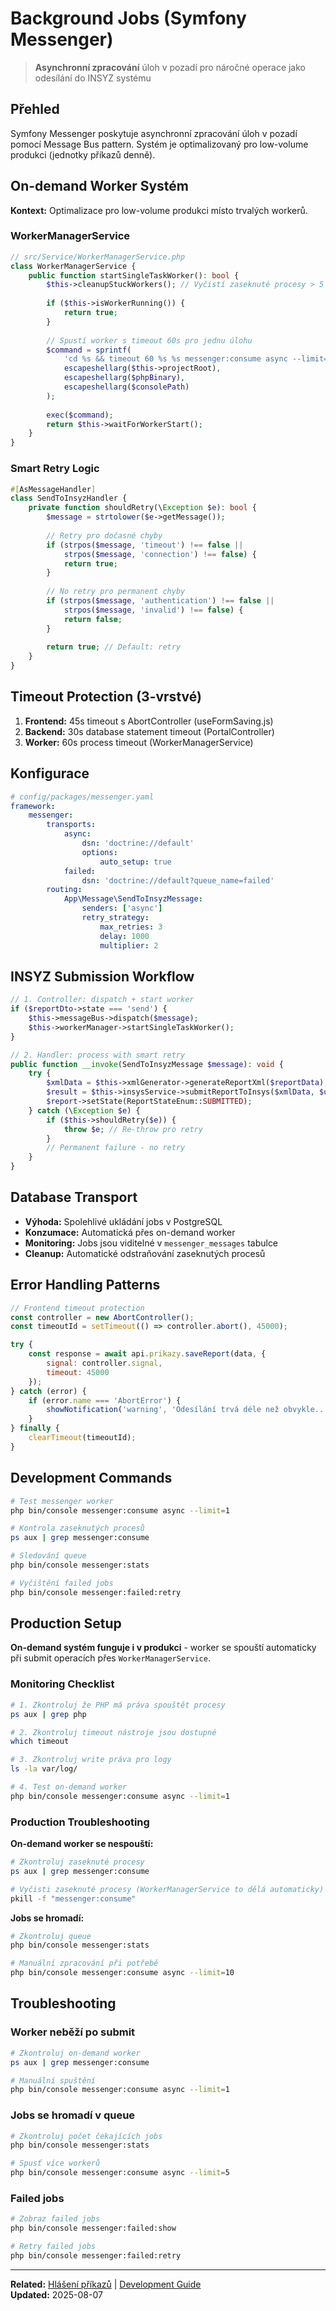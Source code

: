 # Background Jobs (Symfony Messenger)

> **Asynchronní zpracování** úloh v pozadí pro náročné operace jako odesílání do INSYZ systému

## Přehled

Symfony Messenger poskytuje asynchronní zpracování úloh v pozadí pomocí Message Bus pattern. Systém je optimalizovaný pro low-volume produkci (jednotky příkazů denně).

## On-demand Worker Systém

**Kontext:** Optimalizace pro low-volume produkci místo trvalých workerů.

### WorkerManagerService

```php
// src/Service/WorkerManagerService.php
class WorkerManagerService {
    public function startSingleTaskWorker(): bool {
        $this->cleanupStuckWorkers(); // Vyčistí zaseknuté procesy > 5 minut
        
        if ($this->isWorkerRunning()) {
            return true;
        }
        
        // Spustí worker s timeout 60s pro jednu úlohu
        $command = sprintf(
            'cd %s && timeout 60 %s %s messenger:consume async --limit=1 --quiet > /dev/null 2>&1 &',
            escapeshellarg($this->projectRoot),
            escapeshellarg($phpBinary),
            escapeshellarg($consolePath)
        );
        
        exec($command);
        return $this->waitForWorkerStart();
    }
}
```

### Smart Retry Logic

```php
#[AsMessageHandler]
class SendToInsyzHandler {
    private function shouldRetry(\Exception $e): bool {
        $message = strtolower($e->getMessage());
        
        // Retry pro dočasné chyby
        if (strpos($message, 'timeout') !== false ||
            strpos($message, 'connection') !== false) {
            return true;
        }
        
        // No retry pro permanent chyby
        if (strpos($message, 'authentication') !== false ||
            strpos($message, 'invalid') !== false) {
            return false;
        }
        
        return true; // Default: retry
    }
}
```

## Timeout Protection (3-vrstvé)

1. **Frontend:** 45s timeout s AbortController (useFormSaving.js)
2. **Backend:** 30s database statement timeout (PortalController)  
3. **Worker:** 60s process timeout (WorkerManagerService)

## Konfigurace

```yaml
# config/packages/messenger.yaml
framework:
    messenger:
        transports:
            async:
                dsn: 'doctrine://default'
                options:
                    auto_setup: true
            failed:
                dsn: 'doctrine://default?queue_name=failed'
        routing:
            App\Message\SendToInsyzMessage:
                senders: ['async']
                retry_strategy:
                    max_retries: 3
                    delay: 1000
                    multiplier: 2
```

## INSYZ Submission Workflow

```php
// 1. Controller: dispatch + start worker
if ($reportDto->state === 'send') {
    $this->messageBus->dispatch($message);
    $this->workerManager->startSingleTaskWorker();
}

// 2. Handler: process with smart retry
public function __invoke(SendToInsyzMessage $message): void {
    try {
        $xmlData = $this->xmlGenerator->generateReportXml($reportData);
        $result = $this->insysService->submitReportToInsys($xmlData, $userIntAdr);
        $report->setState(ReportStateEnum::SUBMITTED);
    } catch (\Exception $e) {
        if ($this->shouldRetry($e)) {
            throw $e; // Re-throw pro retry
        }
        // Permanent failure - no retry
    }
}
```

## Database Transport

- **Výhoda:** Spolehlivé ukládání jobs v PostgreSQL
- **Konzumace:** Automatická přes on-demand worker
- **Monitoring:** Jobs jsou viditelné v `messenger_messages` tabulce
- **Cleanup:** Automatické odstraňování zaseknutých procesů

## Error Handling Patterns

```javascript
// Frontend timeout protection
const controller = new AbortController();
const timeoutId = setTimeout(() => controller.abort(), 45000);

try {
    const response = await api.prikazy.saveReport(data, { 
        signal: controller.signal,
        timeout: 45000 
    });
} catch (error) {
    if (error.name === 'AbortError') {
        showNotification('warning', 'Odesílání trvá déle než obvykle...');
    }
} finally {
    clearTimeout(timeoutId);
}
```

## Development Commands

```bash
# Test messenger worker
php bin/console messenger:consume async --limit=1

# Kontrola zaseknutých procesů
ps aux | grep messenger:consume

# Sledování queue
php bin/console messenger:stats

# Vyčištění failed jobs
php bin/console messenger:failed:retry
```

## Production Setup

**On-demand systém funguje i v produkci** - worker se spouští automaticky při submit operacích přes `WorkerManagerService`.

### Monitoring Checklist

```bash
# 1. Zkontroluj že PHP má práva spouštět procesy
ps aux | grep php

# 2. Zkontroluj timeout nástroje jsou dostupné
which timeout

# 3. Zkontroluj write práva pro logy
ls -la var/log/

# 4. Test on-demand worker
php bin/console messenger:consume async --limit=1
```

### Production Troubleshooting

**On-demand worker se nespouští:**
```bash
# Zkontroluj zaseknuté procesy
ps aux | grep messenger:consume

# Vyčisti zaseknuté procesy (WorkerManagerService to dělá automaticky)
pkill -f "messenger:consume"
```

**Jobs se hromadí:**
```bash
# Zkontroluj queue
php bin/console messenger:stats

# Manuální zpracování při potřebě
php bin/console messenger:consume async --limit=10
```

## Troubleshooting

### Worker neběží po submit
```bash
# Zkontroluj on-demand worker
ps aux | grep messenger:consume

# Manuální spuštění
php bin/console messenger:consume async --limit=1
```

### Jobs se hromadí v queue
```bash
# Zkontroluj počet čekajících jobs
php bin/console messenger:stats

# Spusť více workerů
php bin/console messenger:consume async --limit=5
```

### Failed jobs
```bash
# Zobraz failed jobs
php bin/console messenger:failed:show

# Retry failed jobs
php bin/console messenger:failed:retry
```

---

**Related:** [Hlášení příkazů](../features/hlaseni-prikazu.md) | [Development Guide](development.md)  
**Updated:** 2025-08-07